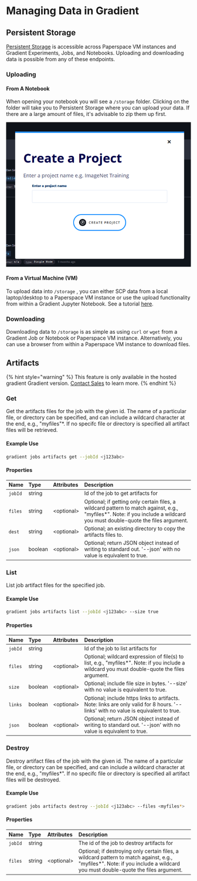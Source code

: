 # Managing Data in Gradient

## Persistent Storage

[Persistent Storage](../storage.md#persistent-storage) is accessible across Paperspace VM instances and Gradient Experiments, Jobs, and Notebooks.  Uploading and downloading data is possible from any of these endpoints. 

### Uploading

#### From A Notebook

When opening your notebook you will see a `/storage` folder. Clicking on the folder will take you to Persistent Storage where you can upload your data.  If there are a large amount of files, it's advisable to zip them up first. 

![](../../.gitbook/assets/image%20%2865%29.png)

#### From a Virtual Machine \(VM\)

To upload data into `/storage` , you can either SCP data from a local laptop/desktop to a Paperspace VM instance or use the upload functionality from within a Gradient Jupyter Notebook.  See a tutorial [here](https://support.paperspace.com/hc/en-us/articles/360005984973-Access-Persistent-Storage-from-a-VM-and-Gradient-).

### Downloading

Downloading data to `/storage` is as simple as using `curl` or `wget` from a Gradient Job or Notebook or Paperspace VM instance.  Alternatively, you can use a browser from within a Paperspace VM instance to download files.

## Artifacts

{% hint style="warning" %}
This feature is only available in the hosted gradient Gradient version. [Contact Sales](https://info.paperspace.com/contact-sales) to learn more.
{% endhint %}

### Get

Get the artifacts files for the job with the given id. The name of a particular file, or directory can be specified, and can include a wildcard character at the end, e.g., "myfiles"\*. If no specifc file or directory is specified all artifact files will be retrieved.

#### Example Use

```bash
gradient jobs artifacts get --jobId <j123abc>
```

#### **Properties**

| Name | Type | Attributes | Description |
| :--- | :--- | :--- | :--- |
| `jobId` | string |  | Id of the job to get artifacts for |
| `files` | string | &lt;optional&gt; | Optional; if getting only certain files, a wildcard pattern to match against, e.g., "myfiles\*". Note: if you include a wildcard you must double-quote the files argument. |
| `dest` | string | &lt;optional&gt; | Optional; an existing directory to copy the artifacts files to. |
| `json` | boolean | &lt;optional&gt; | Optional; return JSON object instead of writing to standard out. '--json' with no value is equivalent to true. |

### List

List job artifact files for the specified job.

#### Example Use

```bash
gradient jobs artifacts list --jobId <j123abc> --size true
```

#### Properties

| Name | Type | Attributes | Description |
| :--- | :--- | :--- | :--- |
| `jobId` | string |  | Id of the job to list artifacts for |
| `files` | string | &lt;optional&gt; | Optional; wildcard expression of file\(s\) to list, e.g., "myfiles\*". Note: if you include a wildcard you must double-quote the files argument. |
| `size` | boolean | &lt;optional&gt; | Optional; include file size in bytes. '--size' with no value is equivalent to true. |
| `links` | boolean | &lt;optional&gt; | Optional; include https links to artifacts. Note: links are only valid for 8 hours. '--links' with no value is equivalent to true. |
| `json` | boolean | &lt;optional&gt; | Optional; return JSON object instead of writing to standard out. '--json' with no value is equivalent to true. |

### Destroy

Destroy artifact files of the job with the given id. The name of a particular file, or directory can be specified, and can include a wildcard character at the end, e.g., "myfiles\*". If no specifc file or directory is specified all artifact files will be destroyed.

#### Example Use

```bash
gradient jobs artifacts destroy --jobId <j123abc> --files <myfiles*>
```

#### **Properties**

| Name | Type | Attributes | Description |
| :--- | :--- | :--- | :--- |
| `jobId` | string |  | The id of the job to destroy artifacts for |
| `files` | string | &lt;optional&gt; | Optional; if destroying only certain files, a wildcard pattern to match against, e.g., "myfiles\*". Note: if you include a wildcard you must double-quote the files argument. |

